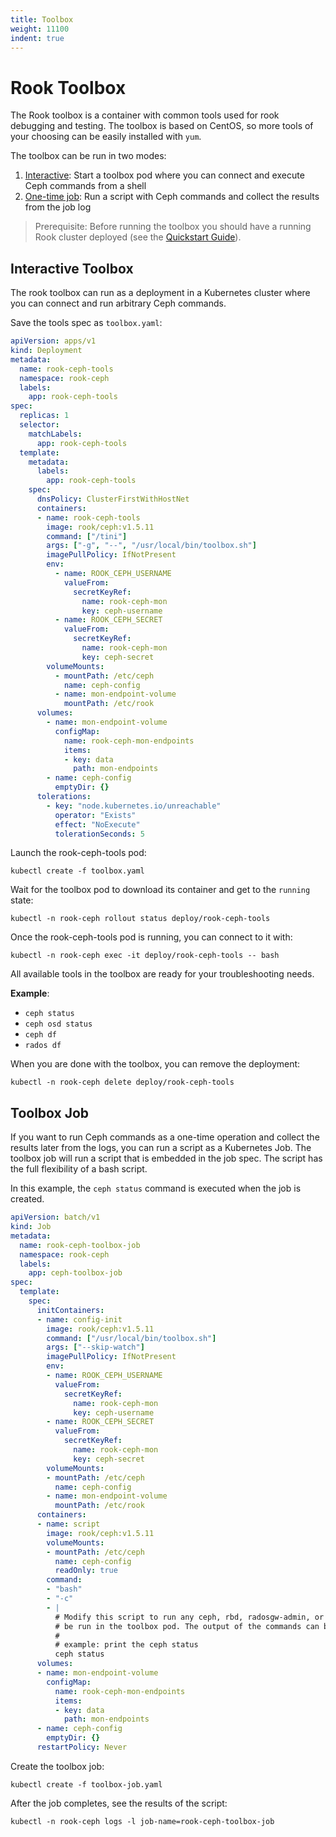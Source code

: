 ```yaml
---
title: Toolbox
weight: 11100
indent: true
---
```


# Rook Toolbox

The Rook toolbox is a container with common tools used for rook debugging and testing.
The toolbox is based on CentOS, so more tools of your choosing can be easily installed with `yum`.

The toolbox can be run in two modes:
1. [Interactive](#interactive-toolbox): Start a toolbox pod where you can connect and execute Ceph commands from a shell
2. [One-time job](#toolbox-job): Run a script with Ceph commands and collect the results from the job log

> Prerequisite: Before running the toolbox you should have a running Rook cluster deployed (see the [Quickstart Guide](ceph-quickstart.md)).

## Interactive Toolbox

The rook toolbox can run as a deployment in a Kubernetes cluster where you can connect and
run arbitrary Ceph commands.

Save the tools spec as `toolbox.yaml`:

```yaml
apiVersion: apps/v1
kind: Deployment
metadata:
  name: rook-ceph-tools
  namespace: rook-ceph
  labels:
    app: rook-ceph-tools
spec:
  replicas: 1
  selector:
    matchLabels:
      app: rook-ceph-tools
  template:
    metadata:
      labels:
        app: rook-ceph-tools
    spec:
      dnsPolicy: ClusterFirstWithHostNet
      containers:
      - name: rook-ceph-tools
        image: rook/ceph:v1.5.11
        command: ["/tini"]
        args: ["-g", "--", "/usr/local/bin/toolbox.sh"]
        imagePullPolicy: IfNotPresent
        env:
          - name: ROOK_CEPH_USERNAME
            valueFrom:
              secretKeyRef:
                name: rook-ceph-mon
                key: ceph-username
          - name: ROOK_CEPH_SECRET
            valueFrom:
              secretKeyRef:
                name: rook-ceph-mon
                key: ceph-secret
        volumeMounts:
          - mountPath: /etc/ceph
            name: ceph-config
          - name: mon-endpoint-volume
            mountPath: /etc/rook
      volumes:
        - name: mon-endpoint-volume
          configMap:
            name: rook-ceph-mon-endpoints
            items:
            - key: data
              path: mon-endpoints
        - name: ceph-config
          emptyDir: {}
      tolerations:
        - key: "node.kubernetes.io/unreachable"
          operator: "Exists"
          effect: "NoExecute"
          tolerationSeconds: 5
```

Launch the rook-ceph-tools pod:

```console
kubectl create -f toolbox.yaml
```

Wait for the toolbox pod to download its container and get to the `running` state:

```console
kubectl -n rook-ceph rollout status deploy/rook-ceph-tools
```

Once the rook-ceph-tools pod is running, you can connect to it with:

```console
kubectl -n rook-ceph exec -it deploy/rook-ceph-tools -- bash
```

All available tools in the toolbox are ready for your troubleshooting needs.

**Example**:

* `ceph status`
* `ceph osd status`
* `ceph df`
* `rados df`

When you are done with the toolbox, you can remove the deployment:

```console
kubectl -n rook-ceph delete deploy/rook-ceph-tools
```

## Toolbox Job

If you want to run Ceph commands as a one-time operation and collect the results later from the
logs, you can run a script as a Kubernetes Job. The toolbox job will run a script that is embedded
in the job spec. The script has the full flexibility of a bash script.

In this example, the `ceph status` command is executed when the job is created.

```yaml
apiVersion: batch/v1
kind: Job
metadata:
  name: rook-ceph-toolbox-job
  namespace: rook-ceph
  labels:
    app: ceph-toolbox-job
spec:
  template:
    spec:
      initContainers:
      - name: config-init
        image: rook/ceph:v1.5.11
        command: ["/usr/local/bin/toolbox.sh"]
        args: ["--skip-watch"]
        imagePullPolicy: IfNotPresent
        env:
        - name: ROOK_CEPH_USERNAME
          valueFrom:
            secretKeyRef:
              name: rook-ceph-mon
              key: ceph-username
        - name: ROOK_CEPH_SECRET
          valueFrom:
            secretKeyRef:
              name: rook-ceph-mon
              key: ceph-secret
        volumeMounts:
        - mountPath: /etc/ceph
          name: ceph-config
        - name: mon-endpoint-volume
          mountPath: /etc/rook
      containers:
      - name: script
        image: rook/ceph:v1.5.11
        volumeMounts:
        - mountPath: /etc/ceph
          name: ceph-config
          readOnly: true
        command:
        - "bash"
        - "-c"
        - |
          # Modify this script to run any ceph, rbd, radosgw-admin, or other commands that could
          # be run in the toolbox pod. The output of the commands can be seen by getting the pod log.
          #
          # example: print the ceph status
          ceph status
      volumes:
      - name: mon-endpoint-volume
        configMap:
          name: rook-ceph-mon-endpoints
          items:
          - key: data
            path: mon-endpoints
      - name: ceph-config
        emptyDir: {}
      restartPolicy: Never
```

Create the toolbox job:

```console
kubectl create -f toolbox-job.yaml
```

After the job completes, see the results of the script:

```console
kubectl -n rook-ceph logs -l job-name=rook-ceph-toolbox-job
```
